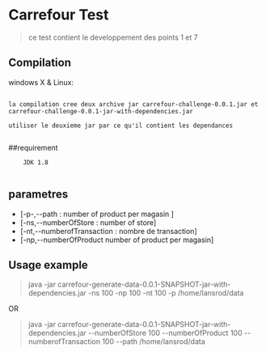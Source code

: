 # Carrefour Test
> ce test contient le developpement des points 1 et 7

## Compilation

windows X & Linux:

```mvn clean install 
   
la compilation cree deux archive jar carrefour-challenge-0.0.1.jar et 
carrefour-challenge-0.0.1-jar-with-dependencies.jar

utiliser le deuxieme jar par ce qu'il contient les dependances
 
```

##requirement

```
	JDK 1.8
		
```

## parametres

* [-p-,--path  : number of product per magasin ]
* [-ns,--numberOfStore :  number of store]
* [-nt,--numberofTransaction :  nombre de transaction]
* [-np,--numberOfProduct <arg>   number of product per magasin]
 
 
## Usage example

> java -jar carrefour-generate-data-0.0.1-SNAPSHOT-jar-with-dependencies.jar -ns 100 -np 100 
-nt 100 -p /home/lansrod/data

	
OR
	
> java -jar carrefour-generate-data-0.0.1-SNAPSHOT-jar-with-dependencies.jar --numberOfStore 100
 --numberOfProduct 100 --numberofTransaction 100 --path /home/lansrod/data

